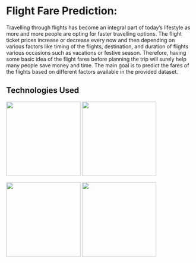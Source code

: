# Flight Fare Prediction: 

Travelling through flights has become an integral part of today’s lifestyle as more and
more people are opting for faster travelling options. The flight ticket prices increase or
decrease every now and then depending on various factors like timing of the flights,
destination, and duration of flights various occasions such as vacations or festive
season. Therefore, having some basic idea of the flight fares before planning the trip will
surely help many people save money and time.
The main goal is to predict the fares of the flights based on different factors available in
the provided dataset.

## Technologies Used

<img target="_blank" src="https://www.bugtreat.com/blog/wp-content/uploads/2012/04/Python-Programming-Language.png" width=200>
<img target="_blank" src="https://miro.medium.com/max/1500/1*XEzukXOEUudcXkyrouu3vw.jpeg" width=200>

[<img target="_blank" src="https://flask.palletsprojects.com/en/1.1.x/_images/flask-logo.png" width=200>](https://flask.palletsprojects.com/en/1.1.x/) [<img target="_blank" src="https://scikit-learn.org/stable/_static/scikit-learn-logo-small.png" width=200>](https://scikit-learn.org/stable/)

